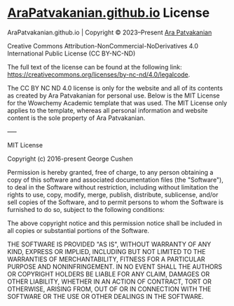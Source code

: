 # [AraPatvakanian.github.io](https://github.com/AraPatvakanian/AraPatvakanian.github.io) License

AraPatvakanian.github.io | Copyright © 2023–Present [Ara Patvakanian](https://arapatvakanian.github.io)

Creative Commons Attribution-NonCommercial-NoDerivatives 4.0 International Public License (CC BY-NC-ND)

The full text of the license can be found at the following link: https://creativecommons.org/licenses/by-nc-nd/4.0/legalcode.

The CC BY NC ND 4.0 license is only for the website and all of its contents as created by Ara Patvakanian for personal use. Below is the MIT License for the Wowchemy Academic template that was used. The MIT License only applies to the template, whereas all personal information and website content is the sole property of Ara Patvakanian.

–––

MIT License

Copyright (c) 2016-present George Cushen

Permission is hereby granted, free of charge, to any person obtaining a copy
of this software and associated documentation files (the "Software"), to deal
in the Software without restriction, including without limitation the rights
to use, copy, modify, merge, publish, distribute, sublicense, and/or sell
copies of the Software, and to permit persons to whom the Software is
furnished to do so, subject to the following conditions:

The above copyright notice and this permission notice shall be included in all
copies or substantial portions of the Software.

THE SOFTWARE IS PROVIDED "AS IS", WITHOUT WARRANTY OF ANY KIND, EXPRESS OR
IMPLIED, INCLUDING BUT NOT LIMITED TO THE WARRANTIES OF MERCHANTABILITY,
FITNESS FOR A PARTICULAR PURPOSE AND NONINFRINGEMENT. IN NO EVENT SHALL THE
AUTHORS OR COPYRIGHT HOLDERS BE LIABLE FOR ANY CLAIM, DAMAGES OR OTHER
LIABILITY, WHETHER IN AN ACTION OF CONTRACT, TORT OR OTHERWISE, ARISING FROM,
OUT OF OR IN CONNECTION WITH THE SOFTWARE OR THE USE OR OTHER DEALINGS IN THE
SOFTWARE.